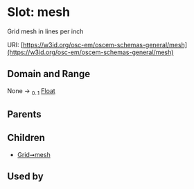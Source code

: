
# Slot: mesh

Grid mesh in lines per inch

URI: [https://w3id.org/osc-em/oscem-schemas-general/mesh](https://w3id.org/osc-em/oscem-schemas-general/mesh)


## Domain and Range

None &#8594;  <sub>0..1</sub> [Float](types/Float.md)

## Parents


## Children

 *  [Grid➞mesh](Grid_mesh.md)

## Used by

